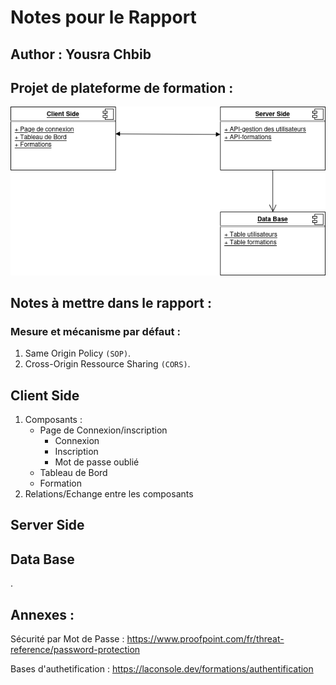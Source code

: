 # Notes pour le Rapport
## Author : Yousra Chbib
## Projet de plateforme de formation :
![Architecture](architecture.drawio.png)

## Notes à mettre dans le rapport : 
### Mesure et mécanisme par défaut : 
1. Same Origin Policy `(SOP)`.
2. Cross-Origin Ressource Sharing `(CORS)`.
## Client Side 
1. Composants :
    - Page de Connexion/inscription
        - Connexion
        - Inscription
        - Mot de passe oublié
    - Tableau de Bord
    - Formation
2. Relations/Echange entre les composants
## Server Side
## Data Base
























.
## Annexes : 
Sécurité par Mot de Passe : 
https://www.proofpoint.com/fr/threat-reference/password-protection

Bases d'authetification : 
https://laconsole.dev/formations/authentification